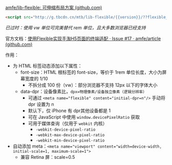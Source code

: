 [amfe/lib-flexible: 可伸缩布局方案 (github.com)](https://github.com/amfe/lib-flexible)

```HTML
<script src="http://g.tbcdn.cn/mtb/lib-flexible/{{version}}/??flexible_css.js,flexible.js"></script>
```

*已过时：使用 vw 单位可完美替代 rem 单位，且大多数浏览器已经支持*

官方文档：[使用Flexible实现手淘H5页面的终端适配 · Issue #17 · amfe/article (github.com)](https://github.com/amfe/article/issues/17)

作用：
- 为 HTML 标签动态添加以下属性：
	- font-size：HTML 根标签的 font-size，等价于 1rem 单位长度，大小为屏幕宽度的 1/10
		- 不拆分成 100 份（vw）：部分浏览器不支持 12px 以下的字体大小
	- data-dpr：设备像素比，`dpx=物理像素/设备独立像素（逻辑分辨率）`
		- 可通过 `<meta name="flexible" content="initial-dpr=n"/>` 手动将 dpr 设置为 n
		- 默认下，仅 iPhone 有 dpr其他设备都是 1
		- 可在 JavaScript 中使用 `window.devicePixelRatio` 获取
		- 可用于媒体查询（仅用于 `webkit` 内核）
			- `-webkit-device-pixel-ratio`
			- `-webkit-max-device-pixel-ratio`
			- `-webkit-min-device-pixel-ratio`
- 自动添加 meta：`<meta name="viewport" content="width=device-width, initial-scale=1, maximum-scale=1">`
	- 兼容 Retina 屏：scale=0.5